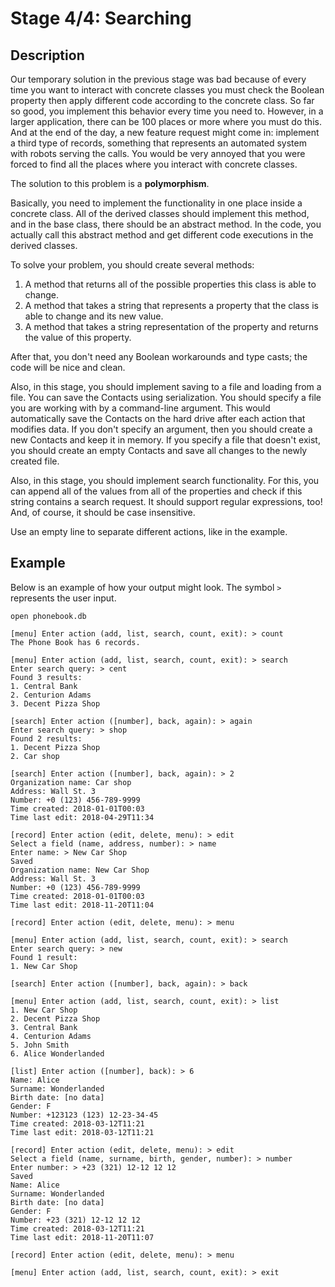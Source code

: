 # Stage 4/4: Searching
## Description
Our temporary solution in the previous stage was bad because of every time you want to interact with concrete classes you must check the Boolean property then apply different code according to the concrete class. So far so good, you implement this behavior every time you need to. However, in a larger application, there can be 100 places or more where you must do this. And at the end of the day, a new feature request might come in: implement a third type of records, something that represents an automated system with robots serving the calls. You would be very annoyed that you were forced to find all the places where you interact with concrete classes.

The solution to this problem is a <b>polymorphism</b>.

Basically, you need to implement the functionality in one place inside a concrete class. All of the derived classes should implement this method, and in the base class, there should be an abstract method. In the code, you actually call this abstract method and get different code executions in the derived classes.

To solve your problem, you should create several methods:
1. A method that returns all of the possible properties this class is able to change.
2. A method that takes a string that represents a property that the class is able to change and its new value.
3. A method that takes a string representation of the property and returns the value of this property.

After that, you don't need any Boolean workarounds and type casts; the code will be nice and clean.

Also, in this stage, you should implement saving to a file and loading from a file. You can save the Contacts using serialization. You should specify a file you are working with by a command-line argument. This would automatically save the Contacts on the hard drive after each action that modifies data. If you don't specify an argument, then you should create a new Contacts and keep it in memory. If you specify a file that doesn't exist, you should create an empty Contacts and save all changes to the newly created file.

Also, in this stage, you should implement search functionality. For this, you can append all of the values from all of the properties and check if this string contains a search request. It should support regular expressions, too! And, of course, it should be case insensitive.

Use an empty line to separate different actions, like in the example.

## Example
Below is an example of how your output might look. The symbol `>` represents the user input.
```
open phonebook.db

[menu] Enter action (add, list, search, count, exit): > count
The Phone Book has 6 records.

[menu] Enter action (add, list, search, count, exit): > search
Enter search query: > cent
Found 3 results:
1. Central Bank
2. Centurion Adams
3. Decent Pizza Shop

[search] Enter action ([number], back, again): > again
Enter search query: > shop
Found 2 results:
1. Decent Pizza Shop
2. Car shop

[search] Enter action ([number], back, again): > 2
Organization name: Car shop
Address: Wall St. 3
Number: +0 (123) 456-789-9999
Time created: 2018-01-01T00:03
Time last edit: 2018-04-29T11:34

[record] Enter action (edit, delete, menu): > edit
Select a field (name, address, number): > name
Enter name: > New Car Shop
Saved
Organization name: New Car Shop
Address: Wall St. 3
Number: +0 (123) 456-789-9999
Time created: 2018-01-01T00:03
Time last edit: 2018-11-20T11:04

[record] Enter action (edit, delete, menu): > menu

[menu] Enter action (add, list, search, count, exit): > search
Enter search query: > new
Found 1 result:
1. New Car Shop

[search] Enter action ([number], back, again): > back

[menu] Enter action (add, list, search, count, exit): > list
1. New Car Shop
2. Decent Pizza Shop
3. Central Bank
4. Centurion Adams
5. John Smith
6. Alice Wonderlanded

[list] Enter action ([number], back): > 6
Name: Alice
Surname: Wonderlanded
Birth date: [no data]
Gender: F
Number: +123123 (123) 12-23-34-45
Time created: 2018-03-12T11:21
Time last edit: 2018-03-12T11:21

[record] Enter action (edit, delete, menu): > edit
Select a field (name, surname, birth, gender, number): > number
Enter number: > +23 (321) 12-12 12 12
Saved
Name: Alice
Surname: Wonderlanded
Birth date: [no data]
Gender: F
Number: +23 (321) 12-12 12 12
Time created: 2018-03-12T11:21
Time last edit: 2018-11-20T11:07

[record] Enter action (edit, delete, menu): > menu

[menu] Enter action (add, list, search, count, exit): > exit
```